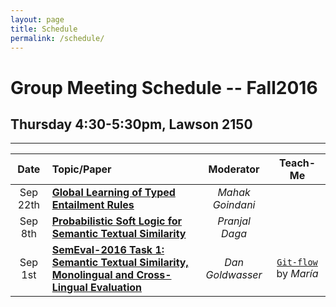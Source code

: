 ```yaml
---
layout: page
title: Schedule
permalink: /schedule/
---
```


# Group Meeting Schedule -- Fall2016

## **Thursday 4:30-5:30pm, Lawson 2150**
-----

| Date | Topic/Paper | Moderator | Teach-Me |
|:------:|:----------|:----------:|:----------:|
| Sep 22th | [**Global Learning of Typed Entailment Rules**](http://turing.cs.washington.edu/papers/berant-acl2011.pdf) | *Mahak Goindani* | |
| Sep 8th | [**Probabilistic Soft Logic for Semantic Textual Similarity**](http://www.cs.utexas.edu/~ml/papers/beltagy.acl14.pdf) | *Pranjal Daga* | |
| Sep 1st | [**SemEval-2016 Task 1: Semantic Textual Similarity, Monolingual and Cross-Lingual Evaluation**](http://web.eecs.umich.edu/~mihalcea/papers/agirre.semeval16.pdf) | *Dan Goldwasser* | [`Git-flow`](../resources/gitflow.pdf) by *María* |
